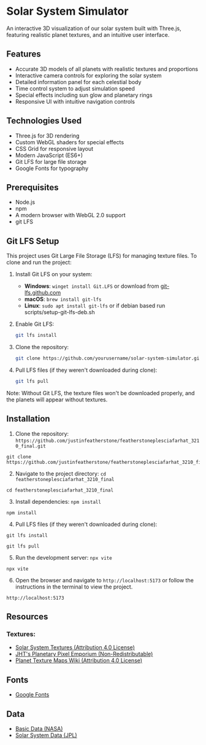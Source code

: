 # Solar System Simulator

An interactive 3D visualization of our solar system built with Three.js, featuring realistic planet textures, and an intuitive user interface.

## Features
- Accurate 3D models of all planets with realistic textures and proportions
- Interactive camera controls for exploring the solar system
- Detailed information panel for each celestial body
- Time control system to adjust simulation speed
- Special effects including sun glow and planetary rings
- Responsive UI with intuitive navigation controls

## Technologies Used
- Three.js for 3D rendering
- Custom WebGL shaders for special effects
- CSS Grid for responsive layout
- Modern JavaScript (ES6+)
- Git LFS for large file storage
- Google Fonts for typography

## Prerequisites
- Node.js
- npm
- A modern browser with WebGL 2.0 support
- git LFS

## Git LFS Setup

This project uses Git Large File Storage (LFS) for managing texture files. To clone and run the project:

1. Install Git LFS on your system:
   - **Windows**: `winget install Git.LFS` or download from [git-lfs.github.com](https://git-lfs.github.com/)
   - **macOS**: `brew install git-lfs`
   - **Linux**: `sudo apt install git-lfs` or if debian based run scripts/setup-git-lfs-deb.sh

2. Enable Git LFS:
   ```bash
   git lfs install
   ```

3. Clone the repository:
   ```bash
   git clone https://github.com/yourusername/solar-system-simulator.git
   ```

4. Pull LFS files (if they weren't downloaded during clone):
   ```bash
   git lfs pull
   ```

Note: Without Git LFS, the texture files won't be downloaded properly, and the planets will appear without textures.

## Installation
1. Clone the repository: `https://github.com/justinfeatherstone/featherstoneplesciafarhat_3210_final.git`

```
git clone https://github.com/justinfeatherstone/featherstoneplesciafarhat_3210_final.git
```

2. Navigate to the project directory: `cd featherstoneplesciafarhat_3210_final`

```
cd featherstoneplesciafarhat_3210_final
```

3. Install dependencies: `npm install`

```
npm install
```

4. Pull LFS files (if they weren't downloaded during clone):
```
git lfs install

git lfs pull
```

5. Run the development server: `npx vite`

```
npx vite
```

6. Open the browser and navigate to `http://localhost:5173` or follow the instructions in the terminal to view the project.

```
http://localhost:5173
```

## Resources

### Textures:
- [Solar System Textures (Attribution 4.0 License)](https://www.solarsystemscope.com/textures/)
- [JHT's Planetary Pixel Emporium (Non-Redistributable)](https://planetpixelemporium.com/)
- [Planet Texture Maps Wiki (Attribution 4.0 License)](https://planet-texture-maps.fandom.com/wiki/)

## Fonts
- [Google Fonts](https://fonts.google.com/)

## Data
- [Basic Data (NASA)](https://nssdc.gsfc.nasa.gov/planetary/factsheet/)
- [Solar System Data (JPL)](https://ssd.jpl.nasa.gov/horizons/app.html#/)
